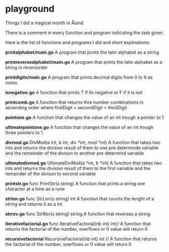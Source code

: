 # playground
Things I did a magical month in Åland

There is a comment in every function and program indicating the task given.

Here is the list of functions and programs I did and short explinations:

**printalphabet/main.go** A program that prints the latin alphabet as a string
 
**printreversealphabet/main.go** A program that prints the latin alphabet as a string in reversorder

**printdigits/main.go** A program that prints decimal digits from 0 to 9 as runes

**isnegative.go** A function that prints T if its negative or F if it is not

**printcomb.go** A function that returns thre number combinations in ascending order where firstDigit < secondDigit < thirdDigit

**pointone.go** A function that changes the value of an int trough a pointer to 1

**ultimatepointone.go** A function that changes the value of an int trough three pointers to 1

**divmod.go** DivMod(a int, b int, div *int, mod *int) A function that takes two ints and returns the division result of them to one pre determinde variable and the remainder of the divison to another pre determind variable

**ultimatedivmod.go** UltimateDivMod(a *int, b *int) A function that takes two ints and returns the division result of them to the first variable and the remainder of the divison to second variable

**printstr.go** func PrintStr(s string) A function that prints a string one character at a time as a rune 

**strlen.go** func StrLen(s string) int A function that counts the lenght of a string and returns it as a int

**strrev.go** func StrRev(s string) string A function that reverses a string

**iterativefactorial.go** func IterativeFactorial(nb int) int// A function that returns the factorial of the number, overflows or 0 value will return 0

**recursivefactorial** RecursiveFactorial(nb int) int // A function that returns the factorial of the number, overflows or 0 value will return 0
